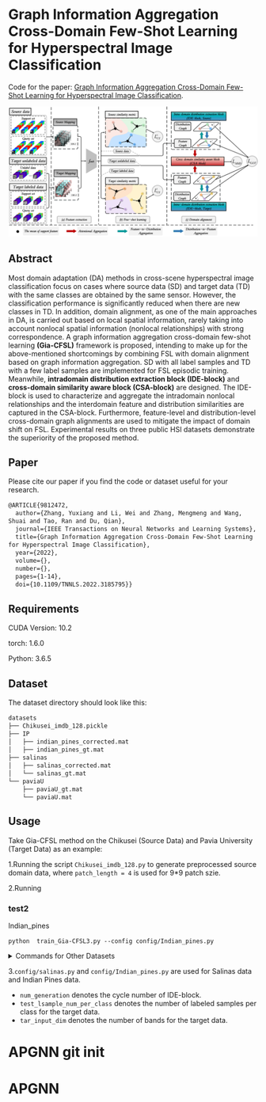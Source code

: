 # Graph Information Aggregation Cross-Domain Few-Shot Learning for Hyperspectral Image Classification

Code for the paper: [Graph Information Aggregation Cross-Domain Few-Shot Learning for Hyperspectral Image Classification](https://ieeexplore.ieee.org/document/9812472).

<p align='center'>
  <img src='figure/Gia-CFSL.png' width="800px">
</p>

## Abstract

Most domain adaptation (DA) methods in cross-scene hyperspectral image classification focus on cases where source data (SD) and target data (TD) with the same classes are obtained by the same sensor. However, the classification performance is significantly reduced when there are new classes in TD. In addition, domain alignment, as one of the main approaches in DA, is carried out based on local spatial information, rarely taking into account nonlocal spatial information (nonlocal relationships) with strong correspondence. A graph information aggregation cross-domain few-shot learning **(Gia-CFSL)** framework is proposed, intending to make up for the above-mentioned shortcomings by combining FSL with domain alignment based on graph information aggregation. SD with all label samples and TD with a few label samples are implemented for FSL episodic training. Meanwhile, **intradomain distribution extraction block (IDE-block)** and **cross-domain similarity aware block (CSA-block)** are designed. The IDE-block is used to characterize and aggregate the intradomain nonlocal relationships and the interdomain feature and distribution similarities are captured in the CSA-block. Furthermore, feature-level and distribution-level cross-domain graph alignments are used to mitigate the impact of domain shift on FSL. Experimental results on three public HSI datasets demonstrate the superiority of the proposed method.

## Paper

Please cite our paper if you find the code or dataset useful for your research.

```
@ARTICLE{9812472,  
  author={Zhang, Yuxiang and Li, Wei and Zhang, Mengmeng and Wang, Shuai and Tao, Ran and Du, Qian},  
  journal={IEEE Transactions on Neural Networks and Learning Systems},   
  title={Graph Information Aggregation Cross-Domain Few-Shot Learning for Hyperspectral Image Classification},  
  year={2022},  
  volume={},  
  number={},  
  pages={1-14},  
  doi={10.1109/TNNLS.2022.3185795}}
```

## Requirements

CUDA Version: 10.2

torch: 1.6.0

Python: 3.6.5

## Dataset

The dataset directory should look like this:
```
datasets
├── Chikusei_imdb_128.pickle
├── IP
│   ├── indian_pines_corrected.mat
│   ├── indian_pines_gt.mat
├── salinas
│   ├── salinas_corrected.mat
│   └── salinas_gt.mat
└── paviaU
    ├── paviaU_gt.mat
    └── paviaU.mat
```

## Usage
Take Gia-CFSL method on the Chikusei (Source Data) and Pavia University (Target Data) as an example: 

1.Running the script `Chikusei_imdb_128.py` to generate preprocessed source domain data, where `patch_length = 4` is used for 9*9 patch szie.

2.Running 


### test2
Indian_pines
```
python  train_Gia-CFSL3.py --config config/Indian_pines.py
```


<details>
<summary>Commands for Other Datasets</summary>

Indian_pines
```
python train_Gia-CFSL.py --config config/Indian_pines.py
```
```
/home/XUPT/anaconda3/envs/py39tf/bin/python /home/XUPT/project/doing/15IEEE_TNNLS_Gia-CFSL-main/IEEE_TNNLS_Gia-CFSL-main/train_Gia-CFSL.py --config config/Indian_pines.py
```


paviaU
```
python train_Gia-CFSL.py --config config/paviaU.py
```
```
/home/XUPT/anaconda3/envs/py39tf/bin/python /home/XUPT/project/doing/15IEEE_TNNLS_Gia-CFSL-main/IEEE_TNNLS_Gia-CFSL-main/train_Gia-CFSL.py --config config/paviaU.py
```
salinas
```
python train_Gia-CFSL.py --config config/salinas.py
```
```
/home/XUPT/anaconda3/envs/py39tf/bin/python /home/XUPT/project/doing/15IEEE_TNNLS_Gia-CFSL-main/IEEE_TNNLS_Gia-CFSL-main/train_Gia-CFSL.py --config config/salinas.py
```


| Dataset | Model name         | transductive MRR| inductive MRR  |
| -------| ------------------ |---------------- | -------------- |
| NELL   | CSR-OPT            |     0.463       |      0.425     |
|        | CSR-GNN            |     0.577       |      0.511     |
| FB15K-237 | CSR-OPT            |     0.619       |      0.554     |
|           | CSR-GNN            |     0.781       |      0.624     |
| ConceptNet  | CSR-OPT            |     0.559       |      0.547     |
|             | CSR-GNN            |     0.606       |      0.611     |


</details>


3.`config/salinas.py` and `config/Indian_pines.py` are used for Salinas data and Indian Pines data.
 * `num_generation` denotes the cycle number of IDE-block.
 * `test_lsample_num_per_class` denotes the number of labeled samples per class for the target data.
 * `tar_input_dim` denotes the number of bands for the target data.

# APGNN git init
# APGNN
